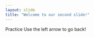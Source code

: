 ```yaml
---
layout: slide
title: "Welcome to our second slide!"
---
```

Practice
Use the left arrow to go back!
